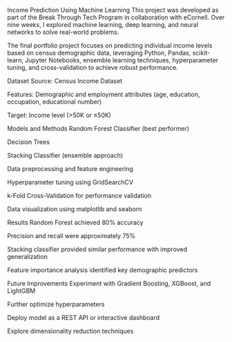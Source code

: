 Income Prediction Using Machine Learning
This project was developed as part of the Break Through Tech Program in collaboration with eCornell. Over nine weeks, I explored machine learning, deep learning, and neural networks to solve real-world problems.

The final portfolio project focuses on predicting individual income levels based on census demographic data, leveraging Python, Pandas, scikit-learn, Jupyter Notebooks, ensemble learning techniques, hyperparameter tuning, and cross-validation to achieve robust performance.

Dataset
Source: Census Income Dataset

Features: Demographic and employment attributes (age, education, occupation, educational number)

Target: Income level (>50K or ≤50K)

Models and Methods
Random Forest Classifier (best performer)

Decision Trees

Stacking Classifier (ensemble approach)

Data preprocessing and feature engineering

Hyperparameter tuning using GridSearchCV 

k-Fold Cross-Validation for performance validation

Data visualization using matplotlib and seaborn

Results
Random Forest achieved 80% accuracy

Precision and recall were approximately 75%

Stacking classifier provided similar performance with improved generalization

Feature importance analysis identified key demographic predictors

Future Improvements
Experiment with Gradient Boosting, XGBoost, and LightGBM

Further optimize hyperparameters

Deploy model as a REST API or interactive dashboard

Explore dimensionality reduction techniques
